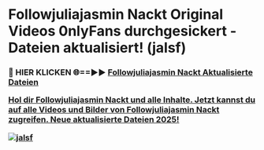# Followjuliajasmin Nackt Original Videos 0nlyFans durchgesickert - Dateien aktualisiert! (jalsf)

<h3>🔴 HIER KLICKEN 🌐==►► <a href="https://tinyurl.com/h6vf6nb8" rel="nofollow">Followjuliajasmin Nackt Aktualisierte Dateien

Hol dir Followjuliajasmin Nackt und alle Inhalte. Jetzt kannst du auf alle Videos und Bilder von Followjuliajasmin Nackt zugreifen. Neue aktualisierte Dateien 2025!

[![jalsf](https://i.imgur.com/sD4kR3V.gif)](https://tinyurl.com/h6vf6nb8)
